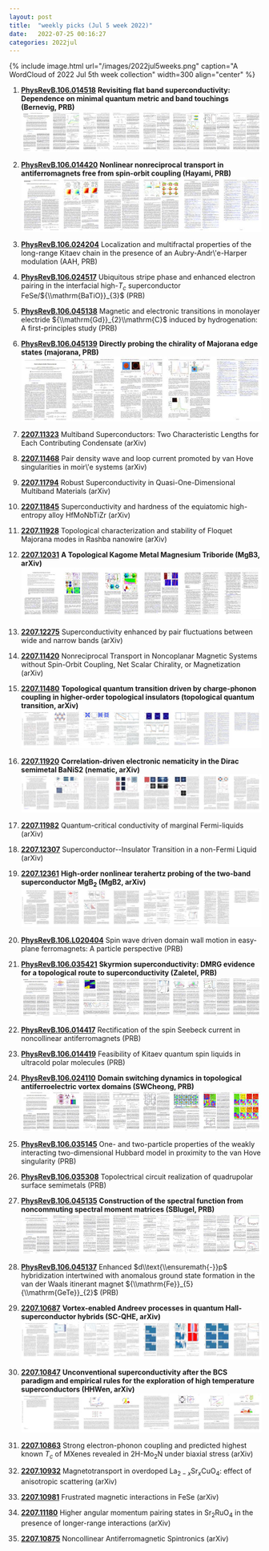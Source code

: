 ```yaml
---
layout: post
title:  "weekly picks (Jul 5 week 2022)"
date:   2022-07-25 00:16:27
categories: 2022jul
---
```


{% include image.html url="/images/2022jul5weeks.png" caption="A WordCloud of 2022 Jul 5th week collection" width=300 align="center" %}


1. **[PhysRevB.106.014518](https://link.aps.org/doi/10.1103/PhysRevB.106.014518)** **Revisiting flat band superconductivity: Dependence on minimal quantum metric and band touchings (Bernevig, PRB)** ![](/images/PhysRevB.106.014518.pdf.jpg)


1. **[PhysRevB.106.014420](https://link.aps.org/doi/10.1103/PhysRevB.106.014420)** **Nonlinear nonreciprocal transport in antiferromagnets free from spin-orbit coupling (Hayami, PRB)** ![](/images/PhysRevB.106.014420.pdf.jpg)

1. **[PhysRevB.106.024204](https://link.aps.org/doi/10.1103/PhysRevB.106.024204)** Localization and multifractal properties of the long-range Kitaev chain in the presence of an Aubry-Andr\\'e-Harper modulation (AAH, PRB)

1. **[PhysRevB.106.024517](https://link.aps.org/doi/10.1103/PhysRevB.106.024517)** Ubiquitous stripe phase and enhanced electron pairing in the interfacial high-${T}_{c}$ superconductor FeSe/${\\mathrm{BaTiO}}_{3}$ (PRB)

1. **[PhysRevB.106.045138](https://link.aps.org/doi/10.1103/PhysRevB.106.045138)** Magnetic and electronic transitions in monolayer electride ${\\mathrm{Gd}}_{2}\\mathrm{C}$ induced by hydrogenation: A first-principles study (PRB)

1. **[PhysRevB.106.045139](https://link.aps.org/doi/10.1103/PhysRevB.106.045139)** **Directly probing the chirality of Majorana edge states (majorana, PRB)** ![](/images/PhysRevB.106.045139.pdf.jpg)



1. **[2207.11323](http://arxiv.org/abs/2207.11323)** Multiband Superconductors: Two Characteristic Lengths for Each Contributing Condensate (arXiv)

1. **[2207.11468](http://arxiv.org/abs/2207.11468)** Pair density wave and loop current promoted by van Hove singularities in moir\\'e systems (arXiv)

1. **[2207.11794](http://arxiv.org/abs/2207.11794)** Robust Superconductivity in Quasi-One-Dimensional Multiband Materials (arXiv)

1. **[2207.11845](http://arxiv.org/abs/2207.11845)** Superconductivity and hardness of the equiatomic high-entropy alloy HfMoNbTiZr (arXiv)

1. **[2207.11928](http://arxiv.org/abs/2207.11928)** Topological characterization and stability of Floquet Majorana modes in Rashba nanowire (arXiv)

1. **[2207.12031](http://arxiv.org/abs/2207.12031)** **A Topological Kagome Metal Magnesium Triboride (MgB3, arXiv)** ![](/images/2207.12031.pdf.jpg)

1. **[2207.12275](http://arxiv.org/abs/2207.12275)** Superconductivity enhanced by pair fluctuations between wide and narrow bands (arXiv)




1. **[2207.11420](http://arxiv.org/abs/2207.11420)** Nonreciprocal Transport in Noncoplanar Magnetic Systems without Spin-Orbit Coupling, Net Scalar Chirality, or Magnetization (arXiv)

1. **[2207.11480](http://arxiv.org/abs/2207.11480)** **Topological quantum transition driven by charge-phonon coupling in higher-order topological insulators (topological quantum transition, arXiv)** ![](/images/2207.11480.pdf.jpg)

1. **[2207.11920](http://arxiv.org/abs/2207.11920)** **Correlation-driven electronic nematicity in the Dirac semimetal BaNiS2 (nematic, arXiv)** ![](/images/2207.11920.pdf.jpg)

1. **[2207.11982](http://arxiv.org/abs/2207.11982)** Quantum-critical conductivity of marginal Fermi-liquids (arXiv)

1. **[2207.12307](http://arxiv.org/abs/2207.12307)** Superconductor--Insulator Transition in a non-Fermi Liquid (arXiv)

1. **[2207.12361](http://arxiv.org/abs/2207.12361)** **High-order nonlinear terahertz probing of the two-band superconductor MgB$_2$ (MgB2, arXiv)** ![](/images/2207.12361.pdf.jpg)




1. **[PhysRevB.106.L020404](https://link.aps.org/doi/10.1103/PhysRevB.106.L020404)** Spin wave driven domain wall motion in easy-plane ferromagnets: A particle perspective (PRB)

1. **[PhysRevB.106.035421](https://link.aps.org/doi/10.1103/PhysRevB.106.035421)** **Skyrmion superconductivity: DMRG evidence for a topological route to superconductivity (Zaletel, PRB)** ![](/images/PhysRevB.106.035421.pdf.jpg)

1. **[PhysRevB.106.014417](https://link.aps.org/doi/10.1103/PhysRevB.106.014417)** Rectification of the spin Seebeck current in noncollinear antiferromagnets (PRB)

1. **[PhysRevB.106.014419](https://link.aps.org/doi/10.1103/PhysRevB.106.014419)** Feasibility of Kitaev quantum spin liquids in ultracold polar molecules (PRB)

1. **[PhysRevB.106.024110](https://link.aps.org/doi/10.1103/PhysRevB.106.024110)** **Domain switching dynamics in topological antiferroelectric vortex domains (SWCheong, PRB)** ![](/images/PhysRevB.106.024110.pdf.jpg)

1. **[PhysRevB.106.035145](https://link.aps.org/doi/10.1103/PhysRevB.106.035145)** One- and two-particle properties of the weakly interacting two-dimensional Hubbard model in proximity to the van Hove singularity (PRB)

1. **[PhysRevB.106.035308](https://link.aps.org/doi/10.1103/PhysRevB.106.035308)** Topolectrical circuit realization of quadrupolar surface semimetals (PRB)

1. **[PhysRevB.106.045135](https://link.aps.org/doi/10.1103/PhysRevB.106.045135)** **Construction of the spectral function from noncommuting spectral moment matrices (SBlugel, PRB)** ![](/images/PhysRevB.106.045135.pdf.jpg)

1. **[PhysRevB.106.045137](https://link.aps.org/doi/10.1103/PhysRevB.106.045137)** Enhanced $d\\text{\\ensuremath{-}}p$ hybridization intertwined with anomalous ground state formation in the van der Waals itinerant magnet ${\\mathrm{Fe}}_{5}{\\mathrm{GeTe}}_{2}$ (PRB)




1. **[2207.10687](http://arxiv.org/abs/2207.10687)** **Vortex-enabled Andreev processes in quantum Hall-superconductor hybrids (SC-QHE, arXiv)** ![](/images/2207.10687.pdf.jpg)

1. **[2207.10847](http://arxiv.org/abs/2207.10847)** **Unconventional superconductivity after the BCS paradigm and empirical rules for the exploration of high temperature superconductors (HHWen, arXiv)** ![](/images/2207.10847.pdf.jpg)

1. **[2207.10863](http://arxiv.org/abs/2207.10863)** Strong electron-phonon coupling and predicted highest known $T_{c}$ of MXenes revealed in 2H-Mo$_{2}$N under biaxial stress (arXiv)

1. **[2207.10932](http://arxiv.org/abs/2207.10932)** Magnetotransport in overdoped La$_{2-x}$Sr$_x$CuO$_4$: effect of anisotropic scattering (arXiv)

1. **[2207.10981](http://arxiv.org/abs/2207.10981)** Frustrated magnetic interactions in FeSe (arXiv)

1. **[2207.11180](http://arxiv.org/abs/2207.11180)** Higher angular momentum pairing states in Sr$_2$RuO$_4$ in the presence of longer-range interactions (arXiv)

1. **[2207.10875](http://arxiv.org/abs/2207.10875)** Noncollinear Antiferromagnetic Spintronics (arXiv)
